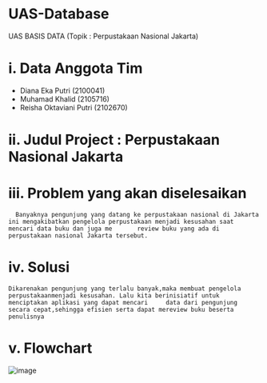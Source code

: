 # UAS-Database
UAS BASIS DATA (Topik : Perpustakaan Nasional Jakarta)
# i. Data Anggota Tim
  - Diana Eka Putri (2100041)
  - Muhamad Khalid (2105716)
  - Reisha Oktaviani Putri (2102670)
# ii. Judul Project : Perpustakaan Nasional Jakarta
# iii. Problem yang akan diselesaikan
      Banyaknya pengunjung yang datang ke perpustakaan nasional di Jakarta ini mengakibatkan pengelola perpustakaan menjadi kesusahan saat mencari data buku dan juga me       review buku yang ada di perpustakaan nasional Jakarta tersebut.
# iv. Solusi
    Dikarenakan pengunjung yang terlalu banyak,maka membuat pengelola perpustakaanmenjadi kesusahan. Lalu kita berinisiatif untuk menciptakan aplikasi yang dapat mencari     data dari pengunjung secara cepat,sehingga efisien serta dapat mereview buku beserta penulisnya
# v. Flowchart
   ![image](https://user-images.githubusercontent.com/105486813/173183481-08b4429a-f08a-4790-8c55-6f880a864aad.png)
